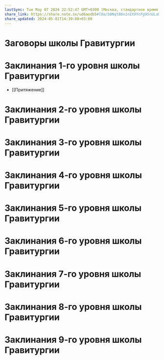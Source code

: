 ```yaml
---
lastSync: Tue May 07 2024 22:52:47 GMT+0300 (Москва, стандартное время)
share_link: https://share.note.sx/ud6aodb5#l0a/bBNqtB6n1nIX9YcFg95nULaU1sZIxEOTBQ0tRF4
share_updated: 2024-05-01T14:39:08+03:00
---
```

# Заговоры школы Гравитургии
# Заклинания 1-го уровня школы Гравитургии
- [[Притяжение]]
# Заклинания 2-го уровня школы Гравитургии
# Заклинания 3-го уровня школы Гравитургии
# Заклинания 4-го уровня школы Гравитургии
# Заклинания 5-го уровня школы Гравитургии
# Заклинания 6-го уровня школы Гравитургии
# Заклинания 7-го уровня школы Гравитургии
# Заклинания 8-го уровня школы Гравитургии
# Заклинания 9-го уровня школы Гравитургии
